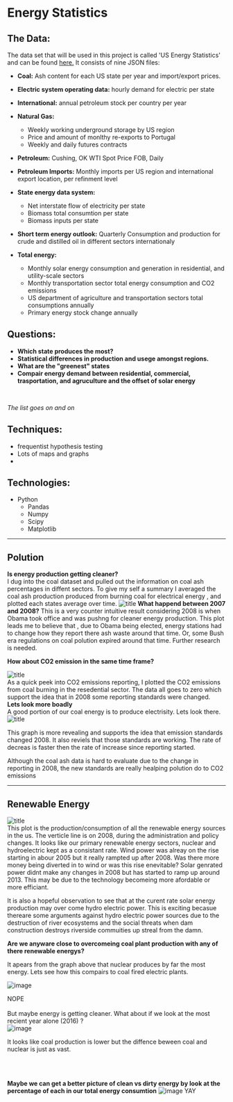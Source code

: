 # Energy Statistics

## The Data:
The data set that will be used in this project is called 'US Energy Statistics' and can be found [here.](https://www.kaggle.com/sohier/us-energy-statistics?select=TOTAL.json) It consists of nine JSON files:<br>
 - **Coal:** Ash content for each US state per year and import/export prices.
 - **Electric system operating data:** hourly demand for electric per state
 - **International:** annual petroleum stock per country per year
 - **Natural Gas:**
     - Weekly working underground storage by US region
     - Price and amount of monlthy re-exports to Portugal
     - Weekly and daily futures contracts
 - **Petroleum:**  Cushing, OK WTI Spot Price FOB, Daily
 - **Petroleum Imports:** Monthly imports per US region and international export location, per refinment level
 - **State energy data system:** 
    - Net interstate flow of electricity per state
    - Biomass total consumtion per state
    - Biomass inputs per state

 - **Short term energy outlook:** Quarterly Consumption and production for crude and distilled oil in different sectors internationaly
  - **Total energy:** 
     - Monthly solar energy consumption and generation in residential, and utility-scale sectors
     - Monthly transportation sector total energy consumption and CO2 emissions
     - US department of agriculture and transportation sectors total consumptions annually
     - Primary energy stock change annually


## Questions:

 - **Which state produces the most?**
 - **Statistical differences in production and usege amongst regions.**
 - **What are the "greenest" states**
 - **Compair energy demand between residential, commercial, trasportation, and agruculture and the offset of solar energy**
<br>

 *The list goes on and on*

## Techniques:
 - frequentist hypothesis testing
 - Lots of maps and graphs
 - 

## Technologies:
 - Python
    - Pandas
    - Numpy
    - Scipy
    - Matplotlib

 __________

 ## Polution


 **Is energy production getting cleaner?**</br>
 I dug into the coal dataset and pulled out the information on coal ash percentages in diffent sectors. To give my self a summary I averaged the coal ash production produced from burning coal for electrical energy , and plotted each states average over time. </b>
 ![title](coal-ash.png)
 </b>
**What happend between 2007 and 2008?**
This is a very counter intuitive result considering 2008 is when Obama took office and was pushng for cleaner energy production.
This plot leads me to believe that , due to Obama being elected, energy stations had to change how they report there ash waste around that time. Or, some Bush era regulations on coal polution expired around that time. Further research is needed.

**How about CO2 emission in the same time frame?**

![title](co2_res_2000.png)
</br>
As a quick peek into CO2 emissions reporting, I plotted the CO2 emissions from coal burning in the resedential sector. The data all goes to zero which support the idea that in 2008 some reporting standards were changed. 
<br>
**Lets look more boadly**<br> A good portion of our coal energy is to produce electrisity. Lets look there.
![title](co2_coal_electric.png)

This graph is more revealing and supports the idea that emission standards changed 2008. It also reviels that those standards are working. The rate of decreas is faster then the rate of increase since reporting started.

Although the coal ash data is hard to evaluate due to the change in reporting in 2008, the new standards are really healping polution do to CO2 emissions
_____
## Renewable Energy
![title](renewable_production.png)<br>
This plot is the production/consumption of all the renewable energy sources in the us. The verticle line is on 2008, during the administration and policy changes. It looks like our primary renewable energy sectors, nuclear and hydroelectric kept as a consistant rate. Wind power was alreay on the rise starting in abour 2005 but it really rampted up after 2008. Was there more money being diverted in to wind or was this rise enevitable? Solar genrated power didnt make any changes in 2008 but has started to ramp up around 2013. This may be due to the technology becomeing more afordable or more efficiant. <br>

It is also a hopeful observation to see that at the curent rate solar energy production may over come hydro electric power. This is exciting becasue thereare some arguments against hydro electric power sources due to the destruction of river ecosystems and the social threats when dam construction destroys riverside commuities up streal from the damn.
<br>

**Are we anyware close to overcomeing coal plant production with any of there renewable energys?** <br>

It apears from the graph above that nuclear produces by far the most energy. Lets see how this compairs to coal fired electric plants.

![image](17yr-monthly-coal-nuc.png)

NOPE
<br>
<br>
But maybe energy is getting cleaner. What about if we look at the most recient year alone (2016)
? <br>
![image](2016-coal-nuc.png)

It looks like coal production is lower but the diffence beween coal and nuclear is just as vast.

<br>
<br>

**Maybe we can get a better picture of clean vs dirty energy by look at the percentage of each in our total energy consumtion**
![image](percent-clean.png)
YAY
